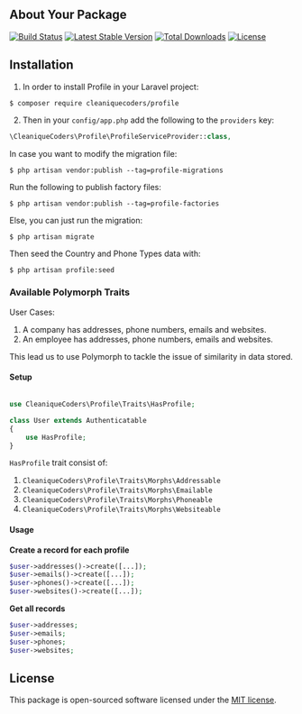 ## About Your Package

[![Build Status](https://travis-ci.org/cleaniquecoders/profile.svg?branch=master)](https://travis-ci.org/cleaniquecoders/profile) [![Latest Stable Version](https://poser.pugx.org/cleaniquecoders/profile/v/stable)](https://packagist.org/packages/cleaniquecoders/profile) [![Total Downloads](https://poser.pugx.org/cleaniquecoders/profile/downloads)](https://packagist.org/packages/cleaniquecoders/profile) [![License](https://poser.pugx.org/cleaniquecoders/profile/license)](https://packagist.org/packages/cleaniquecoders/profile)

## Installation

1. In order to install Profile in your Laravel project:

```
$ composer require cleaniquecoders/profile
```

2. Then in your `config/app.php` add the following to the `providers` key:

```php
\CleaniqueCoders\Profile\ProfileServiceProvider::class,
```

In case you want to modify the migration file:

```
$ php artisan vendor:publish --tag=profile-migrations
```

Run the following to publish factory files:

```
$ php artisan vendor:publish --tag=profile-factories
```

Else, you can just run the migration:

```
$ php artisan migrate
```

Then seed the Country and Phone Types data with:

```
$ php artisan profile:seed
```

### Available Polymorph Traits

User Cases: 

1. A company has addresses, phone numbers, emails and websites.
2. An employee has addresses, phone numbers, emails and websites.

This lead us to use Polymorph to tackle the issue of similarity in data stored.

#### Setup

```php

use CleaniqueCoders\Profile\Traits\HasProfile;

class User extends Authenticatable 
{
	use HasProfile;
}
```

`HasProfile` trait consist of:

1. `CleaniqueCoders\Profile\Traits\Morphs\Addressable`
2. `CleaniqueCoders\Profile\Traits\Morphs\Emailable`
3. `CleaniqueCoders\Profile\Traits\Morphs\Phoneable`
4. `CleaniqueCoders\Profile\Traits\Morphs\Websiteable`

#### Usage

**Create a record for each profile**

```php
$user->addresses()->create([...]);
$user->emails()->create([...]);
$user->phones()->create([...]);
$user->websites()->create([...]);
```

**Get all records**

```php
$user->addresses;
$user->emails;
$user->phones;
$user->websites;
```

## License

This package is open-sourced software licensed under the [MIT license](http://opensource.org/licenses/MIT).